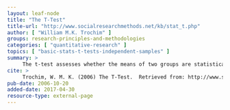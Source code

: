 ```yaml
---
layout: leaf-node
title: "The T-Test"
title-url: "http://www.socialresearchmethods.net/kb/stat_t.php"
author: [ "William M.K. Trochim" ]
groups: research-principles-and-methodologies
categories: [ "quantitative-research" ]
topics: [ "basic-stats-t-tests-independent-samples" ]
summary: >
     The t-test assesses whether the means of two groups are statistically different from each other. This analysis is appropriate whenever you want to compare the means of two groups, and especially appropriate as the analysis for the posttest-only two-group randomized experimental design.
cite: >
     Trochim, W. M. K. (2006) The T-Test.  Retrieved from: http://www.socialresearchmethods.net/kb/stat_t.php
pub-date: 2006-10-20
added-date: 2017-04-30
resource-type: external-page
---
```

